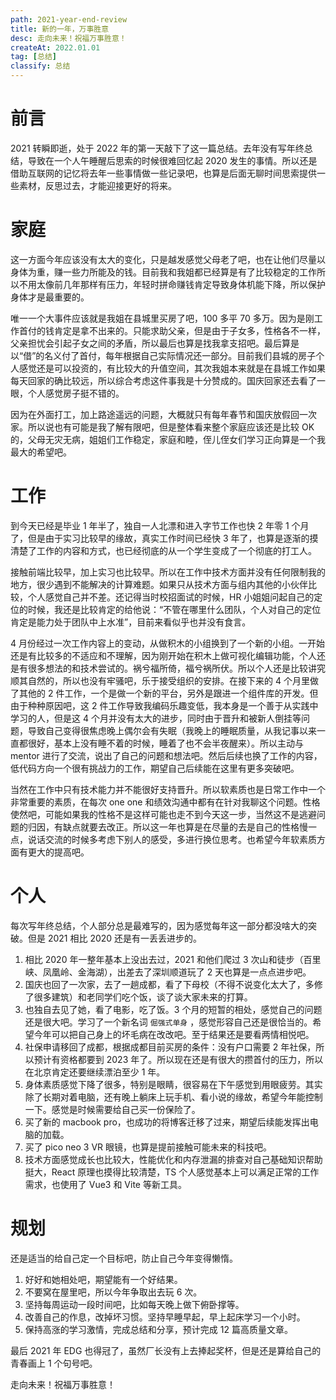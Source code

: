 ```yaml
---
path: 2021-year-end-review
title: 新的一年，万事胜意
desc: 走向未来！祝福万事胜意！
createAt: 2022.01.01
tag: [总结]
classify: 总结
---
```


# 前言

2021 转瞬即逝，处于 2022 年的第一天敲下了这一篇总结。去年没有写年终总结，导致在一个人午睡醒后思索的时候很难回忆起 2020 发生的事情。所以还是借助互联网的记忆将去年一些事情做一些记录吧，也算是后面无聊时间思索提供一些素材，反思过去，才能迎接更好的将来。

# 家庭

这一方面今年应该没有太大的变化，只是越发感觉父母老了吧，也在让他们尽量以身体为重，赚一些力所能及的钱。目前我和我姐都已经算是有了比较稳定的工作所以不用太像前几年那样有压力，年轻时拼命赚钱肯定导致身体机能下降，所以保护身体才是最重要的。

唯一一个大事件应该就是我姐在县城里买房了吧，100 多平 70 多万。因为是刚工作首付的钱肯定是拿不出来的。只能求助父亲，但是由于子女多，性格各不一样，父亲担忧会引起子女之间的矛盾，所以最后也算是找我拿支招吧。最后算是以“借”的名义付了首付，每年根据自己实际情况还一部分。目前我们县城的房子个人感觉还是可以投资的，有比较大的升值空间，其次我姐本来就是在县城工作如果每天回家的确比较远，所以综合考虑这件事我是十分赞成的。国庆回家还去看了一眼，个人感觉房子挺不错的。

因为在外面打工，加上路途遥远的问题，大概就只有每年春节和国庆放假回一次家。所以说也有可能是我了解有限吧，但是整体看来整个家庭应该还是比较 OK 的，父母无灾无病，姐姐们工作稳定，家庭和睦，侄儿侄女们学习正向算是一个我最大的希望吧。

# 工作

到今天已经是毕业 1 年半了，独自一人北漂和进入字节工作也快 2 年零 1 个月了，但是由于实习比较早的缘故，真实工作时间已经快 3 年了，也算是逐渐的摸清楚了工作的内容和方式，也已经彻底的从一个学生变成了一个彻底的打工人。

接触前端比较早，加上实习也比较早。所以在工作中技术方面并没有任何限制我的地方，很少遇到不能解决的计算难题。如果只从技术方面与组内其他的小伙伴比较，个人感觉自己并不差。还记得当时校招面试的时候，HR 小姐姐问起自己的定位的时候，我还是比较肯定的给他说：“不管在哪里什么团队，个人对自己的定位肯定是能力处于团队中上水准”，目前来看似乎也并没有食言。

4 月份经过一次工作内容上的变动，从做积木的小组换到了一个新的小组。一开始还是有比较多的不适应和不理解，因为刚开始在积木上做可视化编辑功能，个人还是有很多想法的和技术尝试的。祸兮福所倚，福兮祸所伏。所以个人还是比较讲究顺其自然的，所以也没有牢骚吧，乐于接受组织的安排。在接下来的 4 个月里做了其他的 2 件工作，一个是做一个新的平台，另外是跟进一个组件库的开发。但由于种种原因吧，这 2 件工作导致我编码乐趣变低，我本身是一个善于从实践中学习的人，但是这 4 个月并没有太大的进步，同时由于晋升和被新人倒挂等问题，导致自己变得很焦虑晚上偶尔会有失眠（我晚上的睡眠质量，从我记事以来一直都很好，基本上没有睡不着的时候，睡着了也不会半夜醒来）。所以主动与 mentor 进行了交流，说出了自己的问题和想法吧。然后后续也换了工作的内容，低代码方向一个很有挑战力的工作，期望自己后续能在这里有更多突破吧。

当然在工作中只有技术能力并不能很好支持晋升。所以软素质也是日常工作中一个非常重要的素质，在每次 one one 和绩效沟通中都有在针对我聊这个问题。性格使然吧，可能如果我的性格不是这样可能也走不到今天这一步，当然这不是逃避问题的归因，有缺点就要去改正。所以这一年也算是在尽量的去是自己的性格慢一点，说话交流的时候多考虑下别人的感受，多进行换位思考。也希望今年软素质方面有更大的提高吧。

# 个人

每次写年终总结，个人部分总是最难写的，因为感觉每年这一部分都没啥大的突破。但是 2021 相比 2020 还是有一丢丢进步的。

1. 相比 2020 年一整年基本上没出去过，2021 和他们爬过 3 次山和徒步（百里峡、凤凰岭、金海湖），出差去了深圳顺道玩了 2 天也算是一点点进步吧。
2. 国庆也回了一次家，去了一趟成都，看了下母校（不得不说变化太大了，多修了很多建筑）和老同学们吃个饭，谈了谈大家未来的打算。
3. 也独自去见了她，看了电影，吃了饭。3 个月的短暂的相处，感觉自己的问题还是很大吧。学习了一个新名词 `倔强式单身` ，感觉形容自己还是很恰当的。希望今年可以把自己身上的坏毛病在改改吧。至于结果还是要看两情相悦吧。
4. 社保申请移回了成都，根据成都目前买房的条件：没有户口需要 2 年社保，所以预计有资格都要到 2023 年了。所以现在还是有很大的攒首付的压力，所以在北京肯定还要继续漂泊至少 1 年。
5. 身体素质感觉下降了很多，特别是眼睛，很容易在下午感觉到用眼疲劳。其实除了长期对着电脑，还有晚上躺床上玩手机、看小说的缘故，希望今年能控制一下。感觉是时候需要给自己买一份保险了。
6. 买了新的 macbook pro，也成功的将博客迁移了过来，期望后续能发挥出电脑的加载。
7. 买了 pico neo 3 VR 眼镜，也算是提前接触可能未来的科技吧。
8. 技术方面感觉成长也比较大，性能优化和内存泄漏的排查对自己基础知识帮助挺大，React 原理也摸得比较清楚，TS 个人感觉基本上可以满足正常的工作需求，也使用了 Vue3 和 Vite 等新工具。

# 规划

还是适当的给自己定一个目标吧，防止自己今年变得懒惰。

1. 好好和她相处吧，期望能有一个好结果。
2. 不要窝在屋里吧，所以今年争取出去玩 6 次。
3. 坚持每周运动一段时间吧，比如每天晚上做下俯卧撑等。
4. 改善自己的作息，改掉坏习惯。坚持早睡早起，早上起床学习一个小时。
5. 保持高涨的学习激情，完成总结和分享，预计完成 12 篇高质量文章。

最后 2021 年 EDG 也得冠了，虽然厂长没有上去捧起奖杯，但是还是算给自己的青春画上 1 个句号吧。

走向未来！祝福万事胜意！
